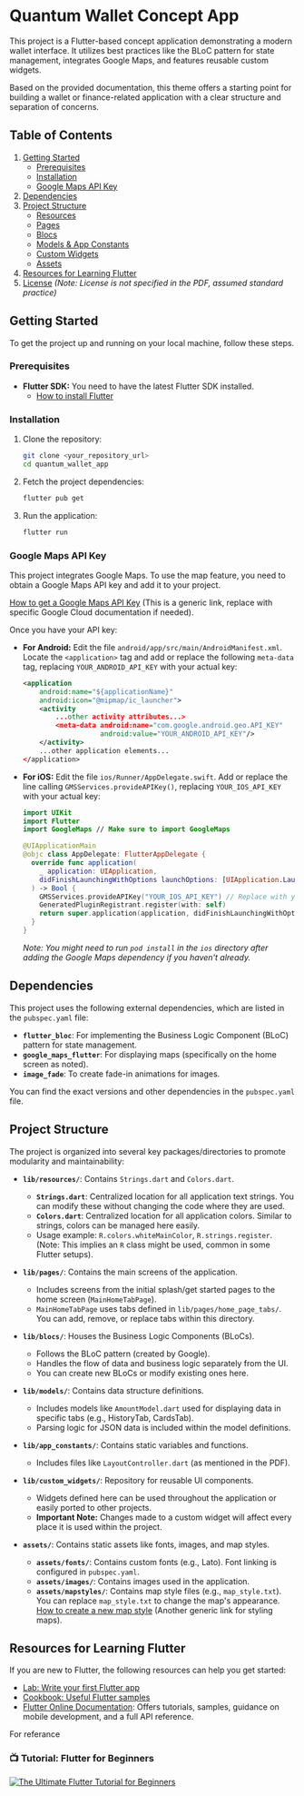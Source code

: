 # Quantum Wallet Concept App

This project is a Flutter-based concept application demonstrating a modern wallet interface. It utilizes best practices like the BLoC pattern for state management, integrates Google Maps, and features reusable custom widgets.

Based on the provided documentation, this theme offers a starting point for building a wallet or finance-related application with a clear structure and separation of concerns.

## Table of Contents

1.  [Getting Started](#getting-started)
    *   [Prerequisites](#prerequisites)
    *   [Installation](#installation)
    *   [Google Maps API Key](#google-maps-api-key)
2.  [Dependencies](#dependencies)
3.  [Project Structure](#project-structure)
    *   [Resources](#resources)
    *   [Pages](#pages)
    *   [Blocs](#blocs)
    *   [Models & App Constants](#models--app-constants)
    *   [Custom Widgets](#custom-widgets)
    *   [Assets](#assets)
4.  [Resources for Learning Flutter](#resources-for-learning-flutter)
5.  [License](#license) *(Note: License is not specified in the PDF, assumed standard practice)*

## Getting Started

To get the project up and running on your local machine, follow these steps.

### Prerequisites

*   **Flutter SDK:** You need to have the latest Flutter SDK installed.
    *   [How to install Flutter](https://flutter.dev/docs/get-started/install)

### Installation

1.  Clone the repository:
    ```bash
    git clone <your_repository_url>
    cd quantum_wallet_app
    ```
2.  Fetch the project dependencies:
    ```bash
    flutter pub get
    ```
3.  Run the application:
    ```bash
    flutter run
    ```

### Google Maps API Key

This project integrates Google Maps. To use the map feature, you need to obtain a Google Maps API key and add it to your project.

[How to get a Google Maps API Key](https://developers.google.com/maps/documentation/get-api-key) (This is a generic link, replace with specific Google Cloud documentation if needed).

Once you have your API key:

*   **For Android:**
    Edit the file `android/app/src/main/AndroidManifest.xml`.
    Locate the `<application>` tag and add or replace the following `meta-data` tag, replacing `YOUR_ANDROID_API_KEY` with your actual key:
    ```xml
    <application
        android:name="${applicationName}"
        android:icon="@mipmap/ic_launcher">
        <activity
            ...other activity attributes...>
            <meta-data android:name="com.google.android.geo.API_KEY"
                       android:value="YOUR_ANDROID_API_KEY"/>
        </activity>
        ...other application elements...
    </application>
    ```

*   **For iOS:**
    Edit the file `ios/Runner/AppDelegate.swift`.
    Add or replace the line calling `GMSServices.provideAPIKey()`, replacing `YOUR_IOS_API_KEY` with your actual key:
    ```swift
    import UIKit
    import Flutter
    import GoogleMaps // Make sure to import GoogleMaps

    @UIApplicationMain
    @objc class AppDelegate: FlutterAppDelegate {
      override func application(
        _ application: UIApplication,
        didFinishLaunchingWithOptions launchOptions: [UIApplication.LaunchOptionsKey: Any]?
      ) -> Bool {
        GMSServices.provideAPIKey("YOUR_IOS_API_KEY") // Replace with your API key
        GeneratedPluginRegistrant.register(with: self)
        return super.application(application, didFinishLaunchingWithOptions: launchOptions)
      }
    }
    ```
    *Note: You might need to run `pod install` in the `ios` directory after adding the Google Maps dependency if you haven't already.*

## Dependencies

This project uses the following external dependencies, which are listed in the `pubspec.yaml` file:

*   **`flutter_bloc`**: For implementing the Business Logic Component (BLoC) pattern for state management.
*   **`google_maps_flutter`**: For displaying maps (specifically on the home screen as noted).
*   **`image_fade`**: To create fade-in animations for images.

You can find the exact versions and other dependencies in the `pubspec.yaml` file.

## Project Structure

The project is organized into several key packages/directories to promote modularity and maintainability:

*   **`lib/resources/`**: Contains `Strings.dart` and `Colors.dart`.
    *   **`Strings.dart`**: Centralized location for all application text strings. You can modify these without changing the code where they are used.
    *   **`Colors.dart`**: Centralized location for all application colors. Similar to strings, colors can be managed here easily.
    *   Usage example: `R.colors.whiteMainColor`, `R.strings.register`. (Note: This implies an `R` class might be used, common in some Flutter setups).

*   **`lib/pages/`**: Contains the main screens of the application.
    *   Includes screens from the initial splash/get started pages to the home screen (`MainHomeTabPage`).
    *   `MainHomeTabPage` uses tabs defined in `lib/pages/home_page_tabs/`. You can add, remove, or replace tabs within this directory.

*   **`lib/blocs/`**: Houses the Business Logic Components (BLoCs).
    *   Follows the BLoC pattern (created by Google).
    *   Handles the flow of data and business logic separately from the UI.
    *   You can create new BLoCs or modify existing ones here.

*   **`lib/models/`**: Contains data structure definitions.
    *   Includes models like `AmountModel.dart` used for displaying data in specific tabs (e.g., HistoryTab, CardsTab).
    *   Parsing logic for JSON data is included within the model definitions.

*   **`lib/app_constants/`**: Contains static variables and functions.
    *   Includes files like `LayoutController.dart` (as mentioned in the PDF).

*   **`lib/custom_widgets/`**: Repository for reusable UI components.
    *   Widgets defined here can be used throughout the application or easily ported to other projects.
    *   **Important Note:** Changes made to a custom widget will affect every place it is used within the project.

*   **`assets/`**: Contains static assets like fonts, images, and map styles.
    *   **`assets/fonts/`**: Contains custom fonts (e.g., Lato). Font linking is configured in `pubspec.yaml`.
    *   **`assets/images/`**: Contains images used in the application.
    *   **`assets/mapstyles/`**: Contains map style files (e.g., `map_style.txt`). You can replace `map_style.txt` to change the map's appearance. [How to create a new map style](https://developers.google.com/maps/documentation/ios-sdk/style-reference) (Another generic link for styling maps).

## Resources for Learning Flutter

If you are new to Flutter, the following resources can help you get started:

*   [Lab: Write your first Flutter app](https://flutter.dev/docs/get-started/codelab)
*   [Cookbook: Useful Flutter samples](https://flutter.dev/docs/cookbook)
*   [Flutter Online Documentation](https://flutter.dev/docs): Offers tutorials, samples, guidance on mobile development, and a full API reference.

For referance
### 📺 Tutorial: Flutter for Beginners

[![The Ultimate Flutter Tutorial for Beginners](https://img.youtube.com/vi/3kaGC_DrUnw/0.jpg)](https://youtu.be/3kaGC_DrUnw?si=fFG-jykOmQ5TTC9s)

